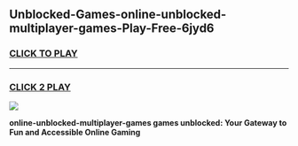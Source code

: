 
## Unblocked-Games-online-unblocked-multiplayer-games-Play-Free-6jyd6
<h3>
<a href="https://premium76.site?title=online-unblocked-multiplayer-games&ref=17A">CLICK TO PLAY</a></h3>
<hr>

<h3>
<a href="https://premium76.site?title=online-unblocked-multiplayer-games&ref=17A">CLICK 2 PLAY</a>
  
</h3>

<a href="https://premium76.site?title=online-unblocked-multiplayer-games&ref=17A"><img src="https://clearcache.store/games.png"></a>


**online-unblocked-multiplayer-games games unblocked: Your Gateway to Fun and Accessible Online Gaming**
